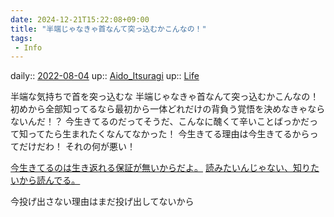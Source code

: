 ```yaml
---
date: 2024-12-21T15:22:08+09:00
title: "半端じゃなきゃ首なんて突っ込むかこんなの！"
tags:
 - Info
---
```


daily:: [2022-08-04](Daily_Note/2022-08-04.md)
up:: [Aido_Itsuragi](../Bar/Novel/Nacaria/Aido_Itsuragi.md)
up:: [Life](../Bar/Novel/Chaos/Life.md)

半端な気持ちで首を突っ込むな
半端じゃなきゃ首なんて突っ込むかこんなの！
初めから全部知ってるなら最初から一体どれだけの背負う覚悟を決めなきゃならないんだ！？
今生きてるのだってそうだ、こんなに醜くて辛いことばっかだって知ってたら生まれたくなんてなかった！
今生きてる理由は今生きてるからってだけだわ！
それの何が悪い！

[今生きてるのは生き返れる保証が無いからだよ。](今生きてるのは生き返れる保証が無いからだよ。.md)
[読みたいんじゃない、知りたいから読んでる。](読みたいんじゃない、知りたいから読んでる。.md)

今投げ出さない理由はまだ投げ出してないから